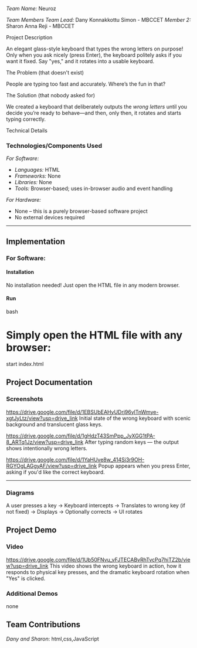 *Team Name:* Neuroz

*Team Members*
*Team Lead:* Dany Konnakkottu Simon - MBCCET
*Member 2:* Sharon Anna Reji - MBCCET

Project Description

An elegant glass-style keyboard that types the wrong letters on purpose! Only when you ask nicely (press Enter), the keyboard politely asks if you want it fixed. Say "yes," and it rotates into a usable keyboard.

The Problem (that doesn't exist)

People are typing too fast and accurately. Where’s the fun in that?

The Solution (that nobody asked for)

We created a keyboard that deliberately outputs the *wrong letters* until you decide you’re ready to behave—and then, only then, it rotates and starts typing correctly.

Technical Details

### Technologies/Components Used

*For Software:*

* *Languages:* HTML
* *Frameworks:* None
* *Libraries:* None
* *Tools:* Browser-based; uses in-browser audio and event handling

*For Hardware:*

* None – this is a purely browser-based software project
* No external devices required

---

## Implementation
### For Software:
#### Installation

No installation needed! Just open the HTML file in any modern browser.

#### Run

bash
# Simply open the HTML file with any browser:
start index.html


## Project Documentation

### Screenshots

https://drive.google.com/file/d/1EBSUbEAHyUDrj96ylTnWmye-xgtJyLtz/view?usp=drive_link
Initial state of the wrong keyboard with scenic background and translucent glass keys.

https://drive.google.com/file/d/1gHdzT43SmPpp_JyXGG1tPA-8_ARTq1Jz/view?usp=drive_link
After typing random keys — the output shows intentionally wrong letters.

https://drive.google.com/file/d/1YaHUve8w_414Sj3r9OH-RGYOgLAGgyAF/view?usp=drive_link
Popup appears when you press Enter, asking if you'd like the correct keyboard.

---

### Diagrams

A user presses a key → Keyboard intercepts → Translates to wrong key (if not fixed) → Displays → Optionally corrects → UI rotates

## Project Demo

### Video

https://drive.google.com/file/d/1Ub50FNvu_vFJTECABvRhTvcPq7hiTZ2b/view?usp=drive_link
This video shows the wrong keyboard in action, how it responds to physical key presses, and the dramatic keyboard rotation when "Yes" is clicked.

### Additional Demos

none

## Team Contributions

*Dany and Sharon*: html,css,JavaScript
